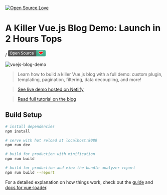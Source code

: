 [![Open Source Love](https://badges.frapsoft.com/os/v1/open-source.svg?v=103)](https://github.com/ellerbrock/open-source-badges/)


# A Killer Vue.js Blog Demo: Launch in 2 Hours Tops

/<!--
  Open Source Badge - Show your love for Open Source
  https://github.com/ellerbrock/open-source-badge
-->
<svg xmlns="http://www.w3.org/2000/svg" width="120" height="20">
  <linearGradient id="m1" x2="0" y2="100%">
    <stop offset="0" stop-color="#bbb" stop-opacity=".1"/>
    <stop offset="1" stop-opacity=".1"/>
  </linearGradient>
  <g mask="url(#m1)">
    <rect x="0" y="0"  width="95" height="20" rx="4" ry="4"  style="fill:#555"/>
    <rect x="90" y="0" width="25" height="20" style="fill:#46BC99"/>
    <rect x="110" y="0" width="10" height="20" rx="4" ry="4" style="fill:#46BC99"/>
    <path fill="url(#m1)" d="M0 0h120v20H0z"/>
  </g>
  <g font-family="DejaVu Sans,Verdana,Geneva,sans-serif">
    <g font-size="12" fill="#fff">
      <text x="5" y="15" fill="#DDD" fill-opacity=".4">Open Source</text>
      <text x="5" y="14">Open Source</text>
    </g>
    <g font-size="18" fill="red">
      <text x="97" y="16" stroke="white" stroke-width="1">❤</text>
    </g>
  </g>
</svg>

![vuejs-blog-demo](https://snipcart.com/media/175864/build-vuejs-blog-copy.jpg)

> Learn how to build a killer Vue.js blog with a full demo: custom plugin, templating, pagination, filtering, data decoupling, and more!

> [See live demo hosted on Netlify](https://vue-blog-demo.netlify.com/)

> [Read full tutorial on the blog](https://snipcart.com/blog/vuejs-blog-demo)

## Build Setup

``` bash
# install dependencies
npm install

# serve with hot reload at localhost:8080
npm run dev

# build for production with minification
npm run build

# build for production and view the bundle analyzer report
npm run build --report
```

For a detailed explanation on how things work, check out the [guide](http://vuejs-templates.github.io/webpack/) and [docs for vue-loader](http://vuejs.github.io/vue-loader).
